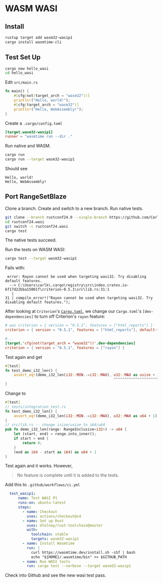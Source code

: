 # WASM WASI

## Install

```bash
rustup target add wasm32-wasip1
cargo install wasmtime-cli
```

## Test Set Up

```bash
cargo new hello_wasi
cd hello_wasi
```

Edit `src/main.rs`

```rust
fn main() {
    #[cfg(not(target_arch = "wasm32"))]
    println!("Hello, world!");
    #[cfg(target_arch = "wasm32")]
    println!("Hello, WebAssembly!");
}
```

Create a `.cargo/config.toml`

```toml
[target.wasm32-wasip1]
runner = "wasmtime run --dir ."
```

Run native and WASM.

```bash
cargo run
cargo run --target wasm32-wasip1
```

Should see

```text
Hello, world!
Hello, WebAssembly!
```

## Port RangeSetBlaze

Clone a branch. Create and switch to a new branch. Run native tests.

```bash
git clone --branch rustconf24.0 --single-branch https://github.com/CarlKCarlK/range-set-blaze.git rustconf24.wasi
cd rustconf24.wasi
git switch -c rustconf24.wasi
cargo test
```

The native tests succeed.

Run the tests on WASM WASI:

```bash
cargo test --target wasm32-wasip1
```

Fails with:

```text
 error: Rayon cannot be used when targeting wasi32. Try disabling default features.
  --> C:\Users\carlk\.cargo\registry\src\index.crates.io-6f17d22bba15001f\criterion-0.5.1\src\lib.rs:31:1
   |
31 | compile_error!("Rayon cannot be used when targeting wasi32. Try disabling default features.");
 ```

After looking at `Criterion`'s [`Cargo.toml`](https://github.com/bheisler/criterion.rs/blob/master/Cargo.toml), we change our `Cargo.toml`'s `[dev-dependencies]` to turn off Criterion's `rayon` feature:

```toml
# was criterion = { version = "0.5.1", features = ["html_reports"] }
criterion = { version = "0.5.1", features = ["html_reports"], default-features = false }

#...
[target.'cfg(not(target_arch = "wasm32"))'.dev-dependencies]
criterion = { version = "0.5.1", features = ["rayon"] }
```

Test again and get

```rust
#[test]
fn test_demo_i32_len() {
    assert_eq!(demo_i32_len(i32::MIN..=i32::MAX), u32::MAX as usize + 1);
                                                  ^^^^^^^^^^^^^^^^^^^^^ attempt to compute `usize::MAX + 1_usize`, which would overflow    
}
```

Change to

```rust
#[test]
// tests/integration_test.rs
fn test_demo_i32_len() {
    assert_eq!(demo_i32_len(i32::MIN..=i32::MAX), u32::MAX as u64 + 1);
}
// src/lib.rs -- change isize/usize to i64/u64
pub fn demo_i32_len(range: RangeInclusive<i32>) -> u64 {
    let (start, end) = range.into_inner();
    if start > end {
        return 0;
    }
    (end as i64 - start as i64) as u64 + 1
}
```

Test again and it works. However, 

> No feature is complete until it is added to the tests.

Add this to `.github/workflows/ci.yml`

```yml
  test_wasip1:
      name: Test WASI P1
      runs-on: ubuntu-latest
      steps:
        - name: Checkout
          uses: actions/checkout@v4
        - name: Set up Rust
          uses: dtolnay/rust-toolchain@master
          with:
            toolchain: stable
            targets: wasm32-wasip1
        - name: Install Wasmtime
          run: |
            curl https://wasmtime.dev/install.sh -sSf | bash
            echo "${HOME}/.wasmtime/bin" >> $GITHUB_PATH
        - name: Run WASI tests
          run: cargo test --verbose --target wasm32-wasip1
```

Check into Github and see the new wasi test pass.